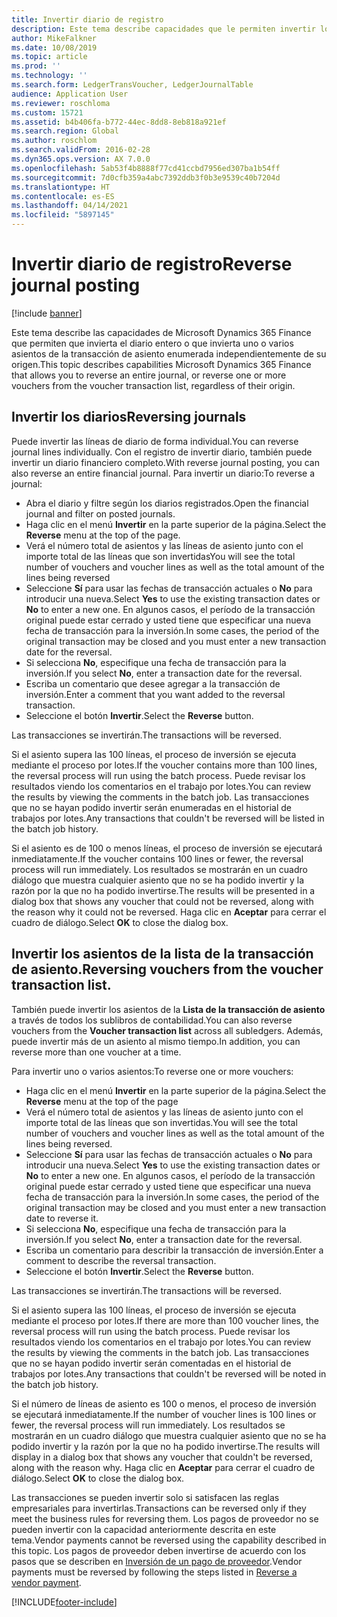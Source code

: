 ```yaml
---
title: Invertir diario de registro
description: Este tema describe capacidades que le permiten invertir los asientos de la transacción de asiento o lista de los diarios financieros.
author: MikeFalkner
ms.date: 10/08/2019
ms.topic: article
ms.prod: ''
ms.technology: ''
ms.search.form: LedgerTransVoucher, LedgerJournalTable
audience: Application User
ms.reviewer: roschloma
ms.custom: 15721
ms.assetid: b4b406fa-b772-44ec-8dd8-8eb818a921ef
ms.search.region: Global
ms.author: roschlom
ms.search.validFrom: 2016-02-28
ms.dyn365.ops.version: AX 7.0.0
ms.openlocfilehash: 5ab53f4b8888f77cd41ccbd7956ed307ba1b54ff
ms.sourcegitcommit: 7d0cfb359a4abc7392ddb3f0b3e9539c40b7204d
ms.translationtype: HT
ms.contentlocale: es-ES
ms.lasthandoff: 04/14/2021
ms.locfileid: "5897145"
---
```

# <a name="reverse-journal-posting"></a><span data-ttu-id="77782-103">Invertir diario de registro</span><span class="sxs-lookup"><span data-stu-id="77782-103">Reverse journal posting</span></span>

[!include [banner](../includes/banner.md)]

<span data-ttu-id="77782-104">Este tema describe las capacidades de Microsoft Dynamics 365 Finance que permiten que invierta el diario entero o que invierta uno o varios asientos de la transacción de asiento enumerada independientemente de su origen.</span><span class="sxs-lookup"><span data-stu-id="77782-104">This topic describes capabilities Microsoft Dynamics 365 Finance that allows you to reverse an entire journal, or reverse one or more vouchers from the voucher transaction list, regardless of their origin.</span></span> 

## <a name="reversing-journals"></a><span data-ttu-id="77782-105">Invertir los diarios</span><span class="sxs-lookup"><span data-stu-id="77782-105">Reversing journals</span></span>

<span data-ttu-id="77782-106">Puede invertir las líneas de diario de forma individual.</span><span class="sxs-lookup"><span data-stu-id="77782-106">You can reverse journal lines individually.</span></span> <span data-ttu-id="77782-107">Con el registro de invertir diario, también puede invertir un diario financiero completo.</span><span class="sxs-lookup"><span data-stu-id="77782-107">With reverse journal posting, you can also reverse an entire financial journal.</span></span> <span data-ttu-id="77782-108">Para invertir un diario:</span><span class="sxs-lookup"><span data-stu-id="77782-108">To reverse a journal:</span></span> 

- <span data-ttu-id="77782-109">Abra el diario y filtre según los diarios registrados.</span><span class="sxs-lookup"><span data-stu-id="77782-109">Open the financial journal and filter on posted journals.</span></span>
- <span data-ttu-id="77782-110">Haga clic en el menú **Invertir** en la parte superior de la página.</span><span class="sxs-lookup"><span data-stu-id="77782-110">Select the **Reverse** menu at the top of the page.</span></span>
- <span data-ttu-id="77782-111">Verá el número total de asientos y las líneas de asiento junto con el importe total de las líneas que son invertidas</span><span class="sxs-lookup"><span data-stu-id="77782-111">You will see the total number of vouchers and voucher lines as well as the total amount of the lines being reversed</span></span>
- <span data-ttu-id="77782-112">Seleccione **Sí** para usar las fechas de transacción actuales o **No** para introducir una nueva.</span><span class="sxs-lookup"><span data-stu-id="77782-112">Select **Yes** to use the existing transaction dates or **No** to enter a new one.</span></span> <span data-ttu-id="77782-113">En algunos casos, el período de la transacción original puede estar cerrado y usted tiene que especificar una nueva fecha de transacción para la inversión.</span><span class="sxs-lookup"><span data-stu-id="77782-113">In some cases, the period of the original transaction may be closed and you must enter a new transaction date for the reversal.</span></span>
- <span data-ttu-id="77782-114">Si selecciona **No**, especifique una fecha de transacción para la inversión.</span><span class="sxs-lookup"><span data-stu-id="77782-114">If you select **No**, enter a transaction date for the reversal.</span></span> 
- <span data-ttu-id="77782-115">Escriba un comentario que desee agregar a la transacción de inversión.</span><span class="sxs-lookup"><span data-stu-id="77782-115">Enter a comment that you want added to the reversal transaction.</span></span>
- <span data-ttu-id="77782-116">Seleccione el botón **Invertir**.</span><span class="sxs-lookup"><span data-stu-id="77782-116">Select the **Reverse** button.</span></span>

<span data-ttu-id="77782-117">Las transacciones se invertirán.</span><span class="sxs-lookup"><span data-stu-id="77782-117">The transactions will be reversed.</span></span> 

<span data-ttu-id="77782-118">Si el asiento supera las 100 líneas, el proceso de inversión se ejecuta mediante el proceso por lotes.</span><span class="sxs-lookup"><span data-stu-id="77782-118">If the voucher contains more than 100 lines, the reversal process will run using the batch process.</span></span> <span data-ttu-id="77782-119">Puede revisar los resultados viendo los comentarios en el trabajo por lotes.</span><span class="sxs-lookup"><span data-stu-id="77782-119">You can review the results by viewing the comments in the batch job.</span></span> <span data-ttu-id="77782-120">Las transacciones que no se hayan podido invertir serán enumeradas en el historial de trabajos por lotes.</span><span class="sxs-lookup"><span data-stu-id="77782-120">Any transactions that couldn't be reversed will be listed in the batch job history.</span></span>

<span data-ttu-id="77782-121">Si el asiento es de 100 o menos líneas, el proceso de inversión se ejecutará inmediatamente.</span><span class="sxs-lookup"><span data-stu-id="77782-121">If the voucher contains 100 lines or fewer, the reversal process will run immediately.</span></span> <span data-ttu-id="77782-122">Los resultados se mostrarán en un cuadro diálogo que muestra cualquier asiento que no se ha podido invertir y la razón por la que no ha podido invertirse.</span><span class="sxs-lookup"><span data-stu-id="77782-122">The results will be presented in a dialog box that shows any voucher that could not be reversed, along with the reason why it could not be reversed.</span></span> <span data-ttu-id="77782-123">Haga clic en **Aceptar** para cerrar el cuadro de diálogo.</span><span class="sxs-lookup"><span data-stu-id="77782-123">Select **OK** to close the dialog box.</span></span>

## <a name="reversing-vouchers-from-the-voucher-transaction-list"></a><span data-ttu-id="77782-124">Invertir los asientos de la lista de la transacción de asiento.</span><span class="sxs-lookup"><span data-stu-id="77782-124">Reversing vouchers from the voucher transaction list.</span></span> 

<span data-ttu-id="77782-125">También puede invertir los asientos de la **Lista de la transacción de asiento** a través de todos los sublibros de contabilidad.</span><span class="sxs-lookup"><span data-stu-id="77782-125">You can also reverse vouchers from the **Voucher transaction list** across all subledgers.</span></span> <span data-ttu-id="77782-126">Además, puede invertir más de un asiento al mismo tiempo.</span><span class="sxs-lookup"><span data-stu-id="77782-126">In addition, you can reverse more than one voucher at a time.</span></span> 

<span data-ttu-id="77782-127">Para invertir uno o varios asientos:</span><span class="sxs-lookup"><span data-stu-id="77782-127">To reverse one or more vouchers:</span></span> 

- <span data-ttu-id="77782-128">Haga clic en el menú **Invertir** en la parte superior de la página.</span><span class="sxs-lookup"><span data-stu-id="77782-128">Select the **Reverse** menu at the top of the page</span></span>
- <span data-ttu-id="77782-129">Verá el número total de asientos y las líneas de asiento junto con el importe total de las líneas que son invertidas.</span><span class="sxs-lookup"><span data-stu-id="77782-129">You will see the total number of vouchers and voucher lines as well as the total amount of the lines being reversed.</span></span>
- <span data-ttu-id="77782-130">Seleccione **Sí** para usar las fechas de transacción actuales o **No** para introducir una nueva.</span><span class="sxs-lookup"><span data-stu-id="77782-130">Select **Yes** to use the existing transaction dates or **No** to enter a new one.</span></span> <span data-ttu-id="77782-131">En algunos casos, el período de la transacción original puede estar cerrado y usted tiene que especificar una nueva fecha de transacción para la inversión.</span><span class="sxs-lookup"><span data-stu-id="77782-131">In some cases, the period of the original transaction may be closed and you must enter a new transaction date to reverse it.</span></span>
- <span data-ttu-id="77782-132">Si selecciona **No**, especifique una fecha de transacción para la inversión.</span><span class="sxs-lookup"><span data-stu-id="77782-132">If you select **No**, enter a transaction date for the reversal.</span></span> 
- <span data-ttu-id="77782-133">Escriba un comentario para describir la transacción de inversión.</span><span class="sxs-lookup"><span data-stu-id="77782-133">Enter a comment to describe the reversal transaction.</span></span>
- <span data-ttu-id="77782-134">Seleccione el botón **Invertir**.</span><span class="sxs-lookup"><span data-stu-id="77782-134">Select the **Reverse** button.</span></span>

<span data-ttu-id="77782-135">Las transacciones se invertirán.</span><span class="sxs-lookup"><span data-stu-id="77782-135">The transactions will be reversed.</span></span> 

<span data-ttu-id="77782-136">Si el asiento supera las 100 líneas, el proceso de inversión se ejecuta mediante el proceso por lotes.</span><span class="sxs-lookup"><span data-stu-id="77782-136">If there are more than 100 voucher lines, the reversal process will run using the batch process.</span></span> <span data-ttu-id="77782-137">Puede revisar los resultados viendo los comentarios en el trabajo por lotes.</span><span class="sxs-lookup"><span data-stu-id="77782-137">You can review the results by viewing the comments in the batch job.</span></span> <span data-ttu-id="77782-138">Las transacciones que no se hayan podido invertir serán comentadas en el historial de trabajos por lotes.</span><span class="sxs-lookup"><span data-stu-id="77782-138">Any transactions that couldn't be reversed will be noted in the batch job history.</span></span>

<span data-ttu-id="77782-139">Si el número de líneas de asiento es 100 o menos, el proceso de inversión se ejecutará inmediatamente.</span><span class="sxs-lookup"><span data-stu-id="77782-139">If the number of voucher lines is 100 lines or fewer, the reversal process will run immediately.</span></span> <span data-ttu-id="77782-140">Los resultados se mostrarán en un cuadro diálogo que muestra cualquier asiento que no se ha podido invertir y la razón por la que no ha podido invertirse.</span><span class="sxs-lookup"><span data-stu-id="77782-140">The results will display in a dialog box that shows any voucher that couldn't be reversed, along with the reason why.</span></span> <span data-ttu-id="77782-141">Haga clic en **Aceptar** para cerrar el cuadro de diálogo.</span><span class="sxs-lookup"><span data-stu-id="77782-141">Select **OK** to close the dialog box.</span></span>

<span data-ttu-id="77782-142">Las transacciones se pueden invertir solo si satisfacen las reglas empresariales para invertirlas.</span><span class="sxs-lookup"><span data-stu-id="77782-142">Transactions can be reversed only if they meet the business rules for reversing them.</span></span> <span data-ttu-id="77782-143">Los pagos de proveedor no se pueden invertir con la capacidad anteriormente descrita en este tema.</span><span class="sxs-lookup"><span data-stu-id="77782-143">Vendor payments cannot be reversed using the capability described in this topic.</span></span> <span data-ttu-id="77782-144">Los pagos de proveedor deben invertirse de acuerdo con los pasos que se describen en [Inversión de un pago de proveedor](../accounts-payable/reverse-vendor-payment.md).</span><span class="sxs-lookup"><span data-stu-id="77782-144">Vendor payments must be reversed by following the steps listed in [Reverse a vendor payment](../accounts-payable/reverse-vendor-payment.md).</span></span>



[!INCLUDE[footer-include](../../includes/footer-banner.md)]